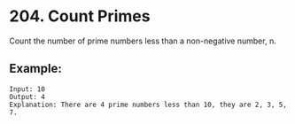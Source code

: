 # 204. Count Primes

Count the number of prime numbers less than a non-negative number, n.

## Example:

```
Input: 10
Output: 4
Explanation: There are 4 prime numbers less than 10, they are 2, 3, 5, 7.
```